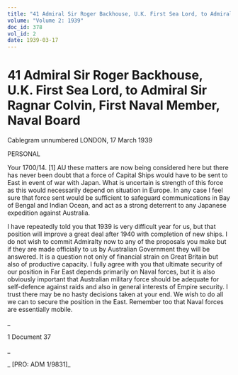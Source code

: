 ```yaml
---
title: "41 Admiral Sir Roger Backhouse, U.K. First Sea Lord, to Admiral Sir Ragnar Colvin, First Naval Member, Naval Board"
volume: "Volume 2: 1939"
doc_id: 378
vol_id: 2
date: 1939-03-17
---
```


# 41 Admiral Sir Roger Backhouse, U.K. First Sea Lord, to Admiral Sir Ragnar Colvin, First Naval Member, Naval Board

Cablegram unnumbered LONDON, 17 March 1939

PERSONAL

Your 1700/14. [1] AU these matters are now being considered here but there has never been doubt that a force of Capital Ships would have to be sent to East in event of war with Japan. What is uncertain is strength of this force as this would necessarily depend on situation in Europe. In any case I feel sure that force sent would be sufficient to safeguard communications in Bay of Bengal and Indian Ocean, and act as a strong deterrent to any Japanese expedition against Australia.

I have repeatedly told you that 1939 is very difficult year for us, but that position will improve a great deal after 1940 with completion of new ships. I do not wish to commit Admiralty now to any of the proposals you make but if they are made officially to us by Australian Government they will be answered. It is a question not only of financial strain on Great Britain but also of productive capacity. I fully agree with you that ultimate security of our position in Far East depends primarily on Naval forces, but it is also obviously important that Australian military force should be adequate for self-defence against raids and also in general interests of Empire security. I trust there may be no hasty decisions taken at your end. We wish to do all we can to secure the position in the East. Remember too that Naval forces are essentially mobile.

_

1 Document 37

_

_ [PRO: ADM 1/9831]_
